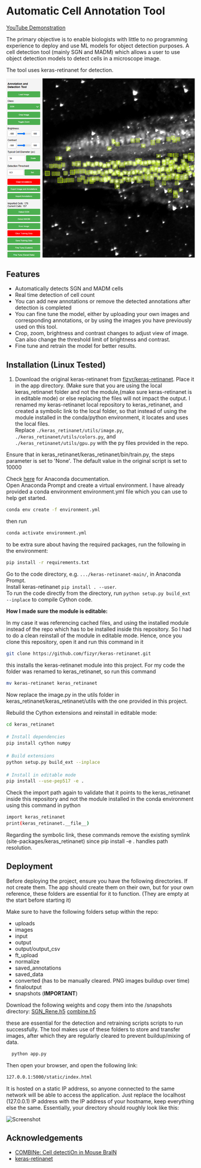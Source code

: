 
# Automatic Cell Annotation Tool

[YouTube Demonstration](https://youtu.be/IhLrQrVeXEQ)

The primary objective is to enable biologists with little to no programming experience to deploy and use ML models for object detection purposes. A cell detection tool (mainly SGN and MADM) which allows a user to use object detection models to detect cells in a microscope image.

The tool uses keras-retinanet for detection.

![Screenshot](screenshots/image.png)

## Features

- Automatically detects SGN and MADM cells
- Real time detection of cell count
- You can add new annotations or remove the detected annotations after detection is completed
- You can fine tune the model, either by uploading your own images and  corresponding annotations, or by using the images you have previously used on this tool.
- Crop, zoom, brightness and contrast changes to adjust view of image. Can also change the threshold limit of brightness and contrast.
- Fine tune and retrain the model for better results.

## Installation (Linux Tested)


1) Download the original keras-retinanet from [fizyr/keras-retinanet](https://github.com/fizyr/keras-retinanet). Place it in the app directory. (Make sure that you are using the local keras_retinanet folder and not the module,(make sure keras-retinanet is in editable mode) or else replacing the files will not impact the output. I renamed my keras-retinanet local repository to keras_retinanet, and created a symbolic link to the local folder, so that instead of using the module installed in the conda/python environment, it locates and uses the local files.  
Replace `./keras_retinanet/utils/image.py`, `./keras_retinanet/utils/colors.py`, and `./keras_retinanet/utils/gpu.py` with the py files provided in the repo.

Ensure that in keras_retinanet/keras_retinanet/bin/train.py, the steps parameter is set to 'None'. The default value in the original script is set to 10000



Check [here](https://docs.anaconda.com/anaconda/install/index.html) for Anaconda documentation.  
Open Anaconda Prompt and create a virtual environment. I have already provided a conda environment environment.yml file which you can use to help get started.

```bash
conda env create -f environment.yml
```

then run

```bash
conda activate environment.yml
```

to be extra sure about having the required packages, run the following in the environment:

```bash
pip install -r requirements.txt
```


Go to the code directory, e.g. `.../keras-retinanet-main/`, in Anaconda Prompt.  
Install keras-retinanet `pip install . --user`.  
To run the code directly from the directory, run `python setup.py build_ext --inplace` to compile Cython code.

**How I made sure the module is editable:**

In my case it was referencing cached files, and using the installed module instead of the repo which has to be installed inside this repository. So I had to do a clean reinstall of the module in editable mode. Hence, once you clone this repository, open it and run this command in it

```bash
git clone https://github.com/fizyr/keras-retinanet.git
```

this installs the keras-retinanet module into this project. For my code the folder was renamed to keras_retinanet, so run this command

```bash
mv keras-retinanet keras_retinanet
```

Now replace the image.py in the utils folder in keras_retinanet/keras_retinanet/utils with the one provided in this project.

Rebuild the Cython extensions and reinstall in editable mode:

```bash
cd keras_retinanet

# Install dependencies
pip install cython numpy

# Build extensions
python setup.py build_ext --inplace

# Install in editable mode
pip install --use-pep517 -e .
```

Check the import path again to validate that it points to the keras_retinanet inside this repository and not the module installed in the conda environment using this command in python

```bash
import keras_retinanet
print(keras_retinanet.__file__)
```

Regarding the symbolic link, these commands remove the existing symlink (site-packages/keras_retinanet) since pip install -e . handles path resolution.





## Deployment

Before deploying the project, ensure you have the following directories. If not create them. The app should create them on their own, but for your own reference, these folders are essential for it to function. (They are empty at the start before starting it)


Make sure to have the following folders setup within the repo:
- uploads
- images
- input
- output
- output/output_csv
- ft_upload
- normalize
- saved_annotations
- saved_data
- converted (has to be manually cleared. PNG images buildup over time)
- finaloutput
- snapshots (**IMPORTANT**)

Download the following weights and copy them into the /snapshots directory:
[SGN_Rene.h5](https://drive.google.com/file/d/10JCk6W6pC7nVWfHJ7Ew6xvyWLEeKxbV2/view?usp=sharing)
[combine.h5](https://drive.google.com/file/d/1ADUyTbD1wxKvsMnuvF0YZr5K9Wn5iwk3/view?usp=sharing)

these are essential for the detection and retraining scripts scripts to run successfully. The tool makes use of these folders to store and transfer images, after which they are regularly cleared to prevent buildup/mixing of data.



```bash
  python app.py
```

Then open your browser, and open the following link:

```bash
127.0.0.1:5000/static/index.html
```
It is hosted on a static IP address, so anyone connected to the same network will be able to access the application. Just replace the localhost (127.0.0.1) IP address with the IP address of your hostname, keep everything else the same.
Essentially, your directory should roughly look like this:



![Screenshot](https://camo.githubusercontent.com/804f51b9960a47677c5fbb0f0a504e35b0f85b6118ac9c7ef096837383f689f4/68747470733a2f2f692e6962622e636f2f33794d66533079462f696d6167652e706e67)


## Acknowledgements

 - [COMBINe: Cell detectiOn in Mouse BraIN](https://github.com/yccc12/COMBINe/tree/main)
 - [keras-retinanet](https://github.com/fizyr/keras-retinanet)

